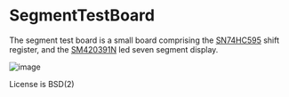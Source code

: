 # SegmentTestBoard

The segment test board is a small board comprising the
[SN74HC595](https://www.lcsc.com/product-detail/Shifting-Register_Texas-Instruments-SN74HC595PWR_C273642.html) shift register,
and the [SM420391N](https://www.lcsc.com/product-detail/Led-Segment-Display_ARKLED-Wuxi-ARK-Tech-Elec-SM420391N-8_C252199.html) led seven segment display.

![image](https://user-images.githubusercontent.com/31870999/232265266-9321feb2-9801-4a30-80ed-2b1b511b5bc9.png)

License is BSD(2)
